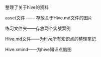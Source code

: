 整理了关于hive的资料

asset文件 —— 存放关于Hive.md文件的图片

练习文件夹——存放两个实战案例

Hive.md文件——为hive所有知识点的整理笔记

Hive.xmind——为hive知识点脑图